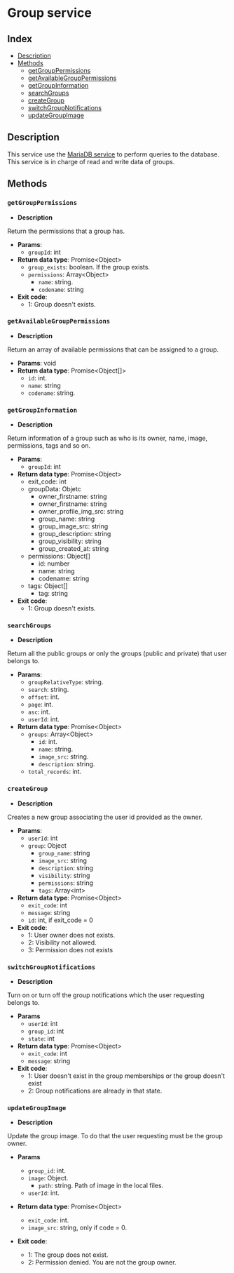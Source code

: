 # Group service

## Index

* [Description](#Description)
* [Methods](#Methods)
  * [getGroupPermissions](#getGroupPermissions)
  * [getAvailableGroupPermissions](#getavailablegrouppermissions)
  * [getGroupInformation](#getgroupinformation)
  * [searchGroups](#searchGroups)
  * [createGroup](#createGroup)
  * [switchGroupNotifications](#switchGroupNotifications)
  * [updateGroupImage](#updateGroupImage)

## Description

This service use the [MariaDB service](MARIADB.md) to perform queries to the database. This service is in charge of
read and write data of groups.

## Methods

### `getGroupPermissions`

* **Description**

Return the permissions that a group has.

* **Params**:
  * `groupId`: int
* **Return data type**: Promise\<Object>
  * `group_exists`: boolean. If the group exists.
  * `permissions`: Array\<Object>
    * `name`: string.
    * `codename`: string
* **Exit code**:
  * 1: Group doesn't exists.

### `getAvailableGroupPermissions`

* **Description**

Return an array of available permissions that can be assigned to a group.

* **Params**: void
* **Return data type**: Promise\<Object[]>
  * `id`: int. 
  * `name`: string
  * `codename`: string.

### `getGroupInformation`

* **Description**

Return information of a group such as who is its owner, name, image, permissions, tags and so on.

* **Params**:
  * `groupId`: int
* **Return data type**: Promise\<Object>
  - exit_code: int
  - groupData: Objetc
    - owner_firstname: string
    - owner_firstname: string
    - owner_profile_img_src: string
    - group_name: string
    - group_image_src: string
    - group_description: string
    - group_visibility: string
    - group_created_at: string
  - permissions: Object[]
    - id: number
    - name: string
    - codename: string
  - tags: Object[]
    - tag: string
* **Exit code**:
  * 1: Group doesn't exists.

### `searchGroups`

* **Description**

Return all the public groups or only the groups (public and private) that user belongs to.

* **Params**:
  * `groupRelativeType`: string.
  * `search`: string.
  * `offset`: int.
  * `page`: int.
  * `asc`: int.
  * `userId`: int.
* **Return data type**: Promise\<Object>
  * `groups`: Array\<Object>
    * `id`: int.
    * `name`: string.
    * `image_src`: string.
    * `description`: string.
  * `total_records`: int.
  
### `createGroup`

* **Description**

Creates a new group associating the user id provided as the owner.

* **Params**:
  * `userId`: int
  * `group`: Object
    * `group_name`: string
    * `image_src`: string
    * `description`: string
    * `visibility`: string
    * `permissions`: string
    * `tags`: Array\<int>
* **Return data type**: Promise\<Object>
  * `exit_code`: int
  * `message`: string
  * `id`: int, if exit_code = 0
* **Exit code**:
  * 1: User owner does not exists.
  * 2: Visibility not allowed.
  * 3: Permission does not exists

### `switchGroupNotifications`

* **Description**

Turn on or turn off the group notifications which the user requesting belongs to.

* **Params**
  * `userId`: int
  * `group_id`: int
  * `state`: int
* **Return data type**: Promise\<Object>
  * `exit_code`: int
  * `message`: string
* **Exit code**:
  * 1: User doesn't exist in the group memberships or the group doesn't exist
  * 2: Group notifications are already in that state.

### `updateGroupImage`

* **Description**

Update the group image. To do that the user requesting must be the group owner.

* **Params**
  * `group_id`: int.
  * `image`: Object.
      * `path`: string. Path of image in the local files.
  * `userId`: int.

* **Return data type**: Promise\<Object>
  * `exit_code`: int.
  * `image_src`: string, only if code = 0.

* **Exit code**:
  * 1: The group does not exist.
  * 2: Permission denied. You are not the group owner.